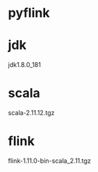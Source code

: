 # pyflink

# jdk
jdk1.8.0_181

# scala
scala-2.11.12.tgz

# flink 
flink-1.11.0-bin-scala_2.11.tgz

